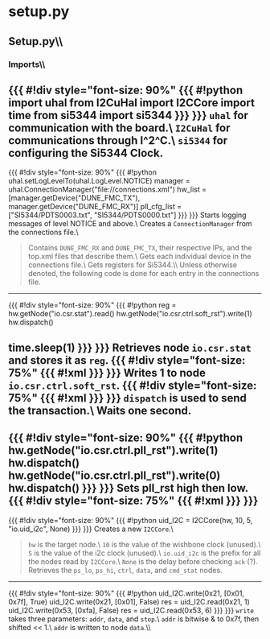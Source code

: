 # setup.py
## Setup.py\\\\
### Imports\\\\
{{{ #!div style="font-size: 90%"
{{{ #!python
import uhal
from I2CuHal import I2CCore
import time
from si5344 import si5344
}}}
}}}
`uhal` for communication with the board.\\
`I2CuHal` for communications through I^2^C.\\
`si5344` for configuring the Si5344 Clock.
----
{{{ #!div style="font-size: 90%"
{{{ #!python
uhal.setLogLevelTo(uhal.LogLevel.NOTICE)
manager = uhal.ConnectionManager("file://connections.xml")
hw_list = [manager.getDevice("DUNE_FMC_TX"), manager.getDevice("DUNE_FMC_RX")]
pll_cfg_list = ["SI5344/PDTS0003.txt", "SI5344/PDTS0000.txt"]
}}}
}}}
Starts logging messages of level NOTICE and above.\\
Creates a `ConnectionManager` from the connections file.\\
>Contains `DUNE_FMC_RX` and `DUNE_FMC_TX`, their respective IPs, and the top.xml files that describe them.\\
Gets each individual device in the connections file.\\
Gets registers for Si5344.\\\\
Unless otherwise denoted, the following code is done for each entry in the connections file.
----
{{{ #!div style="font-size: 90%"
{{{ #!python
reg = hw.getNode("io.csr.stat").read()
hw.getNode("io.csr.ctrl.soft_rst").write(1)
hw.dispatch()

time.sleep(1)
}}}
}}}
Retrieves node `io.csr.stat` and stores it as `reg`.
{{{ #!div style="font-size: 75%"
{{{ #!xml
<node id="io" description="FMC IO" fwinfo="endpoint">
		<node id="csr" address="0x0" description="ctrl/stat register" fwinfo="endpoint;width=1">
				<node id="stat" address="0x1">
					<node id="sfp_los" mask="0x1"/>
					<node id="sfp_flt" mask="0x2"/>
					<node id="cdr_los" mask="0x4"/>
					<node id="cdr_lol" mask="0x8"/>
}}}
}}}
Writes 1 to node `io.csr.ctrl.soft_rst`.
{{{ #!div style="font-size: 75%"
{{{ #!xml
<node id="io" description="FMC IO" fwinfo="endpoint">
		<node id="csr" address="0x0" description="ctrl/stat register" fwinfo="endpoint;width=1">
				<node id="ctrl" address="0x0">
					<node id="soft_rst" mask="0x1"/>
}}}
}}}
`dispatch` is used to send the transaction.\\
Waits one second.
----
{{{ #!div style="font-size: 90%"
{{{ #!python
hw.getNode("io.csr.ctrl.pll_rst").write(1)
hw.dispatch()
hw.getNode("io.csr.ctrl.pll_rst").write(0)
hw.dispatch()
}}}
}}}
Sets pll_rst high then low.
{{{ #!div style="font-size: 75%"
{{{ #!xml
<node id="io" description="FMC IO" fwinfo="endpoint">
		<node id="csr" address="0x0" description="ctrl/stat register" fwinfo="endpoint;width=1">
				<node id="ctrl" address="0x0">
					<node id="pll_rst" mask="0x10"/>
}}}
}}}
----
{{{ #!div style="font-size: 90%"
{{{ #!python
uid_I2C = I2CCore(hw, 10, 5, "io.uid_i2c", None)
}}}
}}}
Creates a new `I2CCore`.\\
>`hw` is the target node.\\
>`10` is the value of the wishbone clock (unused).\\
>`5` is the value of the i2c clock (unused).\\
>`io.uid_i2c` is the prefix for all the nodes read by `I2CCore`.\\
>`None` is the delay before checking `ack` (?).
Retrieves the `ps_lo`, `ps_hi`, `ctrl`, `data`, and `cmd_stat` nodes.
----
{{{ #!div style="font-size: 90%"
{{{ #!python
uid_I2C.write(0x21, [0x01, 0x7f], True)
uid_I2C.write(0x21, [0x01], False)
res = uid_I2C.read(0x21, 1)
uid_I2C.write(0x53, [0xfa], False)
res = uid_I2C.read(0x53, 6)
}}}
}}}
`write` takes three parameters: `addr`, `data`, and `stop`.\\
`addr` is bitwise & to 0x7f, then shifted << 1.\\
`addr` is written to node `data`.\\\\
